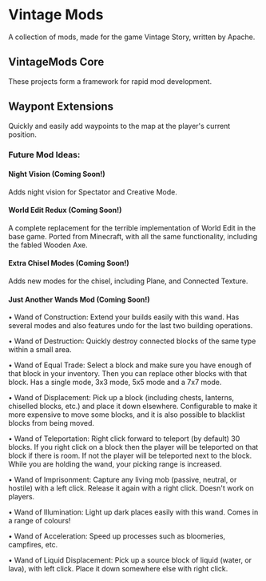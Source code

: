# Vintage Mods

A collection of mods, made for the game Vintage Story, written by Apache.

## VintageMods Core

These projects form a framework for rapid mod development.

## Waypont Extensions

Quickly and easily add waypoints to the map at the player's current position.

### Future Mod Ideas: 

#### Night Vision (Coming Soon!)

Adds night vision for Spectator and Creative Mode.

#### World Edit Redux (Coming Soon!)

A complete replacement for the terrible implementation of World Edit in the base game.
Ported from Minecraft, with all the same functionality, including the fabled Wooden Axe.

#### Extra Chisel Modes (Coming Soon!)

Adds new modes for the chisel, including Plane, and Connected Texture.

#### Just Another Wands Mod (Coming Soon!)

 • Wand of Construction: Extend your builds easily with this wand. Has several modes and also features undo for the last two building operations.

 • Wand of Destruction: Quickly destroy connected blocks of the same type within a small area.

 • Wand of Equal Trade: Select a block and make sure you have enough of that block in your inventory. Then you can replace other blocks with that block. Has a single mode, 3x3 mode, 5x5 mode and a 7x7 mode.

 • Wand of Displacement: Pick up a block (including chests, lanterns, chiselled blocks, etc.) and place it down elsewhere. Configurable to make it more expensive to move some blocks, and it is also possible to blacklist blocks from being moved.

 • Wand of Teleportation: Right click forward to teleport (by default) 30 blocks. If you right click on a block then the player will be teleported on that block if there is room. If not the player will be teleported next to the block. While you are holding the wand, your picking range is increased.

 • Wand of Imprisonment: Capture any living mob (passive, neutral, or hostile) with a left click. Release it again with a right click. Doesn't work on players.

 • Wand of Illumination: Light up dark places easily with this wand. Comes in a range of colours!

 • Wand of Acceleration: Speed up processes such as bloomeries, campfires, etc.

 • Wand of Liquid Displacement: Pick up a source block of liquid (water, or lava), with left click. Place it down somewhere else with right click.
